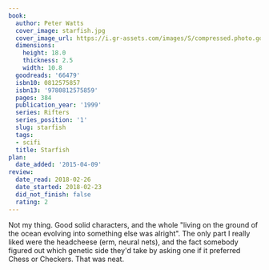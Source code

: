 ```yaml
---
book:
  author: Peter Watts
  cover_image: starfish.jpg
  cover_image_url: https://i.gr-assets.com/images/S/compressed.photo.goodreads.com/books/1388530597l/66479.jpg
  dimensions:
    height: 18.0
    thickness: 2.5
    width: 10.8
  goodreads: '66479'
  isbn10: 0812575857
  isbn13: '9780812575859'
  pages: 384
  publication_year: '1999'
  series: Rifters
  series_position: '1'
  slug: starfish
  tags:
  - scifi
  title: Starfish
plan:
  date_added: '2015-04-09'
review:
  date_read: 2018-02-26
  date_started: 2018-02-23
  did_not_finish: false
  rating: 2
---
```


Not my thing. Good solid characters, and the whole "living on the ground of the ocean evolving into something else was alright". The only part I really liked were the headcheese (erm, neural nets), and the fact somebody figured out which genetic side they'd take by asking one if it preferred Chess or Checkers. That was neat.
